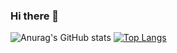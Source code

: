 ### Hi there 👋

<!--
**Raphael2001/Raphael2001** is a ✨ _special_ ✨ repository because its `README.md` (this file) appears on your GitHub profile.
Here are some ideas to get you started:

- 🔭 I’m currently working on ...
- 🌱 I’m currently learning ...
- 👯 I’m looking to collaborate on ...
- 🤔 I’m looking for help with ...
- 💬 Ask me about ...
- 📫 How to reach me: ...
- 😄 Pronouns: ...
- ⚡ Fun fact: ...
-->
![Anurag's GitHub stats](https://github-readme-stats.vercel.app/api?username=Raphael2001&show_icons=true&theme=onedark)
[![Top Langs](https://github-readme-stats.vercel.app/api/top-langs/?username=Raphael2001)](https://github.com/anuraghazra/github-readme-stats)
